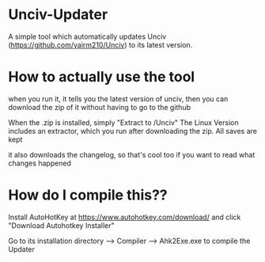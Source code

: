 # Unciv-Updater
A simple tool which automatically updates Unciv (https://github.com/yairm210/Unciv) to its latest version.

# How to actually use the tool

when you run it, it tells you the latest version of unciv, then you can download the zip of it without having to go to the github

When the .zip is installed, simply "Extract to /Unciv"
The Linux Version includes an extractor, which you run after downloading the zip. All saves are kept

it also downloads the changelog, so that's cool too if you want to read what changes happened
# How do I compile this??

Install AutoHotKey at https://www.autohotkey.com/download/ and click "Download Autohotkey Installer"

Go to its installation directory --> Compiler --> Ahk2Exe.exe to compile the Updater
